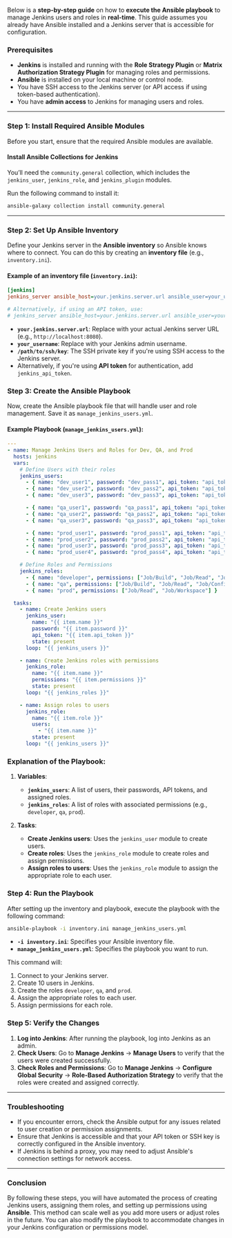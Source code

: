Below is a **step-by-step guide** on how to **execute the Ansible playbook** to manage Jenkins users and roles in **real-time**. This guide assumes you already have Ansible installed and a Jenkins server that is accessible for configuration.

### Prerequisites

- **Jenkins** is installed and running with the **Role Strategy Plugin** or **Matrix Authorization Strategy Plugin** for managing roles and permissions.
- **Ansible** is installed on your local machine or control node.
- You have SSH access to the Jenkins server (or API access if using token-based authentication).
- You have **admin access** to Jenkins for managing users and roles.

---

### Step 1: Install Required Ansible Modules

Before you start, ensure that the required Ansible modules are available.

#### Install Ansible Collections for Jenkins
You’ll need the `community.general` collection, which includes the `jenkins_user`, `jenkins_role`, and `jenkins_plugin` modules.

Run the following command to install it:
```bash
ansible-galaxy collection install community.general
```

---

### Step 2: Set Up Ansible Inventory

Define your Jenkins server in the **Ansible inventory** so Ansible knows where to connect. You can do this by creating an **inventory file** (e.g., `inventory.ini`).

#### Example of an inventory file (`inventory.ini`):

```ini
[jenkins]
jenkins_server ansible_host=your.jenkins.server.url ansible_user=your_username ansible_ssh_private_key_file=/path/to/ssh/key

# Alternatively, if using an API token, use:
# jenkins_server ansible_host=your.jenkins.server.url ansible_user=your_username jenkins_api_token=your_api_token
```

- **`your.jenkins.server.url`**: Replace with your actual Jenkins server URL (e.g., `http://localhost:8080`).
- **`your_username`**: Replace with your Jenkins admin username.
- **`/path/to/ssh/key`**: The SSH private key if you're using SSH access to the Jenkins server.
- Alternatively, if you're using **API token** for authentication, add `jenkins_api_token`.

### Step 3: Create the Ansible Playbook

Now, create the Ansible playbook file that will handle user and role management. Save it as `manage_jenkins_users.yml`.

#### Example Playbook (`manage_jenkins_users.yml`):

```yaml
---
- name: Manage Jenkins Users and Roles for Dev, QA, and Prod
  hosts: jenkins
  vars:
    # Define Users with their roles
    jenkins_users:
      - { name: "dev_user1", password: "dev_pass1", api_token: "api_token_dev1", role: "developer" }
      - { name: "dev_user2", password: "dev_pass2", api_token: "api_token_dev2", role: "developer" }
      - { name: "dev_user3", password: "dev_pass3", api_token: "api_token_dev3", role: "developer" }

      - { name: "qa_user1", password: "qa_pass1", api_token: "api_token_qa1", role: "qa" }
      - { name: "qa_user2", password: "qa_pass2", api_token: "api_token_qa2", role: "qa" }
      - { name: "qa_user3", password: "qa_pass3", api_token: "api_token_qa3", role: "qa" }

      - { name: "prod_user1", password: "prod_pass1", api_token: "api_token_prod1", role: "prod" }
      - { name: "prod_user2", password: "prod_pass2", api_token: "api_token_prod2", role: "prod" }
      - { name: "prod_user3", password: "prod_pass3", api_token: "api_token_prod3", role: "prod" }
      - { name: "prod_user4", password: "prod_pass4", api_token: "api_token_prod4", role: "prod" }

    # Define Roles and Permissions
    jenkins_roles:
      - { name: "developer", permissions: ["Job/Build", "Job/Read", "Job/Configure", "Job/Create"] }
      - { name: "qa", permissions: ["Job/Build", "Job/Read", "Job/Configure"] }
      - { name: "prod", permissions: ["Job/Read", "Job/Workspace"] }

  tasks:
    - name: Create Jenkins users
      jenkins_user:
        name: "{{ item.name }}"
        password: "{{ item.password }}"
        api_token: "{{ item.api_token }}"
        state: present
      loop: "{{ jenkins_users }}"

    - name: Create Jenkins roles with permissions
      jenkins_role:
        name: "{{ item.name }}"
        permissions: "{{ item.permissions }}"
        state: present
      loop: "{{ jenkins_roles }}"

    - name: Assign roles to users
      jenkins_role:
        name: "{{ item.role }}"
        users:
          - "{{ item.name }}"
        state: present
      loop: "{{ jenkins_users }}"
```

### Explanation of the Playbook:

1. **Variables**:
   - **`jenkins_users`**: A list of users, their passwords, API tokens, and assigned roles.
   - **`jenkins_roles`**: A list of roles with associated permissions (e.g., `developer`, `qa`, `prod`).
   
2. **Tasks**:
   - **Create Jenkins users**: Uses the `jenkins_user` module to create users.
   - **Create roles**: Uses the `jenkins_role` module to create roles and assign permissions.
   - **Assign roles to users**: Uses the `jenkins_role` module to assign the appropriate role to each user.

### Step 4: Run the Playbook

After setting up the inventory and playbook, execute the playbook with the following command:

```bash
ansible-playbook -i inventory.ini manage_jenkins_users.yml
```

- **`-i inventory.ini`**: Specifies your Ansible inventory file.
- **`manage_jenkins_users.yml`**: Specifies the playbook you want to run.

This command will:
1. Connect to your Jenkins server.
2. Create 10 users in Jenkins.
3. Create the roles `developer`, `qa`, and `prod`.
4. Assign the appropriate roles to each user.
5. Assign permissions for each role.

### Step 5: Verify the Changes

1. **Log into Jenkins**: After running the playbook, log into Jenkins as an admin.
2. **Check Users**: Go to **Manage Jenkins** → **Manage Users** to verify that the users were created successfully.
3. **Check Roles and Permissions**: Go to **Manage Jenkins** → **Configure Global Security** → **Role-Based Authorization Strategy** to verify that the roles were created and assigned correctly.

---

### Troubleshooting

- If you encounter errors, check the Ansible output for any issues related to user creation or permission assignments.
- Ensure that Jenkins is accessible and that your API token or SSH key is correctly configured in the Ansible inventory.
- If Jenkins is behind a proxy, you may need to adjust Ansible's connection settings for network access.

---

### Conclusion

By following these steps, you will have automated the process of creating Jenkins users, assigning them roles, and setting up permissions using **Ansible**. This method can scale well as you add more users or adjust roles in the future. You can also modify the playbook to accommodate changes in your Jenkins configuration or permissions model.
